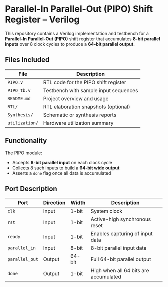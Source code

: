 # Parallel-In Parallel-Out (PIPO) Shift Register – Verilog

This repository contains a Verilog implementation and testbench for a **Parallel-In Parallel-Out (PIPO)** shift register that accumulates **8-bit parallel inputs** over 8 clock cycles to produce a **64-bit parallel output**.

## Files Included

| File          | Description                             |
|---------------|-----------------------------------------|
| `PIPO.v`      | RTL code for the PIPO shift register    |
| `PIPO_tb.v`   | Testbench with sample input sequences   |
| `README.md`   | Project overview and usage              |
| `RTL/`        | RTL elaboration snapshots (optional)    |
| `Synthesis/`  | Schematic or synthesis reports          |
| `utilization/`| Hardware utilization summary            |

## Functionality

The PIPO module:

- Accepts **8-bit parallel input** on each clock cycle
- Collects 8 such inputs to build a **64-bit wide output**
- Asserts a `done` flag once all data is accumulated

## Port Description

| Port          | Direction | Width   | Description                              |
|---------------|-----------|---------|------------------------------------------|
| `clk`         | Input     | 1-bit   | System clock                             |
| `rst`         | Input     | 1-bit   | Active-high synchronous reset            |
| `ready`       | Input     | 1-bit   | Enables capturing of input data          |
| `parallel_in` | Input     | 8-bit   | 8-bit parallel input data                |
| `parallel_out`| Output    | 64-bit  | Full 64-bit parallel output              |
| `done`        | Output    | 1-bit   | High when all 64 bits are accumulated    |
